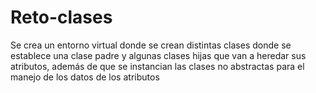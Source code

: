# Reto-clases
Se crea un entorno virtual donde se crean distintas clases donde se establece una clase padre y algunas clases hijas que van a heredar sus atributos, además de que se instancian las clases no abstractas para el manejo de los datos de los atributos

